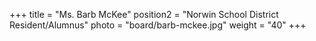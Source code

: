 +++
title      = "Ms. Barb McKee"
position2  = "Norwin School District Resident/Alumnus"
photo      = "board/barb-mckee.jpg"
weight     = "40"
+++
